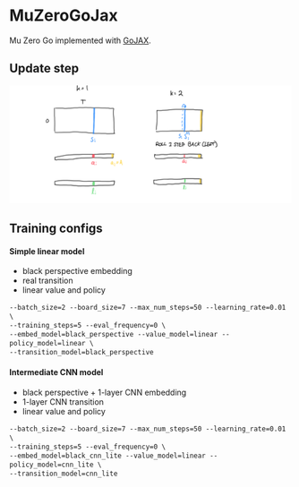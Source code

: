 # MuZeroGoJax

Mu Zero Go implemented with [GoJAX](https://github.com/aigagror/GoJAX).

## Update step

![update step diagram](images/update_step.png)

## Training configs
#### Simple linear model
* black perspective embedding
* real transition 
* linear value and policy

```shell
--batch_size=2 --board_size=7 --max_num_steps=50 --learning_rate=0.01 \
--training_steps=5 --eval_frequency=0 \
--embed_model=black_perspective --value_model=linear --policy_model=linear \
--transition_model=black_perspective
```

#### Intermediate CNN model
* black perspective + 1-layer CNN embedding
* 1-layer CNN transition 
* linear value and policy

```shell
--batch_size=2 --board_size=7 --max_num_steps=50 --learning_rate=0.01 \
--training_steps=5 --eval_frequency=0 \
--embed_model=black_cnn_lite --value_model=linear --policy_model=cnn_lite \
--transition_model=cnn_lite
```

